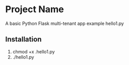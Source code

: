 # Project Name

A basic Python Flask multi-tenant app example hello1.py

## Installation

1. chmod +x .hello1.py
2. ./hello1.py

